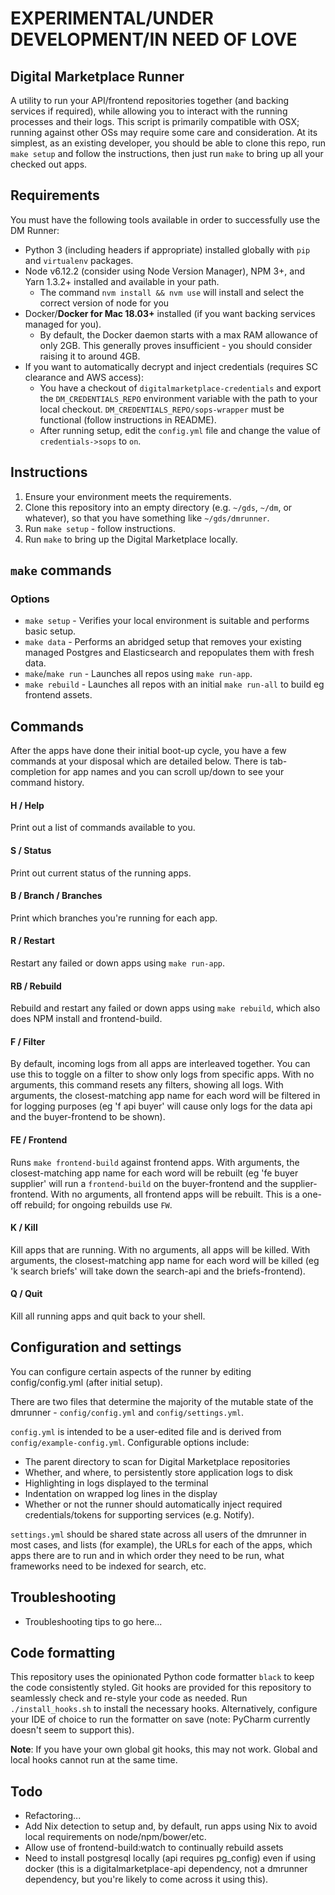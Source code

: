 # EXPERIMENTAL/UNDER DEVELOPMENT/IN NEED OF LOVE

## Digital Marketplace Runner
A utility to run your API/frontend repositories together (and backing services if required), while allowing you to
interact with the running processes and their logs. This script is primarily compatible with OSX; running against other
OSs may require some care and consideration. At its simplest, as an existing developer, you should be able to clone this
repo, run `make setup` and follow the instructions, then just run `make` to bring up all your checked out apps.

## Requirements
You must have the following tools available in order to successfully use the DM Runner:
* Python 3 (including headers if appropriate) installed globally with `pip` and `virtualenv` packages.
* Node v6.12.2 (consider using Node Version Manager), NPM 3+, and Yarn 1.3.2+ installed and available in your path.
  * The command `nvm install && nvm use` will install and select the correct version of node for you
* Docker/**Docker for Mac 18.03+** installed (if you want backing services managed for you).
  * By default, the Docker daemon starts with a max RAM allowance of only 2GB. This generally proves insufficient - you should consider raising it to around 4GB.
* If you want to automatically decrypt and inject credentials (requires SC clearance and AWS access):
  * You have a checkout of `digitalmarketplace-credentials` and export the `DM_CREDENTIALS_REPO` environment variable with
    the path to your local checkout. `DM_CREDENTIALS_REPO/sops-wrapper` must be functional (follow instructions in README).
  * After running setup, edit the `config.yml` file and change the value of `credentials->sops` to `on`.

## Instructions
1. Ensure your environment meets the requirements.
1. Clone this repository into an empty directory (e.g. `~/gds`, `~/dm`, or whatever), so that you have something like
`~/gds/dmrunner`.
2. Run `make setup` - follow instructions.
4. Run `make` to bring up the Digital Marketplace locally.

## `make` commands
### Options
* `make setup` - Verifies your local environment is suitable and performs basic setup.
* `make data` - Performs an abridged setup that removes your existing managed Postgres and Elasticsearch and repopulates them with fresh data.
* `make`/`make run` - Launches all repos using `make run-app`.
* `make rebuild` - Launches all repos with an initial `make run-all` to build eg frontend assets.

## Commands
After the apps have done their initial boot-up cycle, you have a few commands at your disposal which are detailed below.
There is tab-completion for app names and you can scroll up/down to see your command history.

#### H / Help
Print out a list of commands available to you.

#### S / Status
Print out current status of the running apps.

#### B / Branch / Branches
Print which branches you're running for each app.

#### R / Restart
Restart any failed or down apps using `make run-app`.

#### RB / Rebuild
Rebuild and restart any failed or down apps using `make rebuild`, which also does NPM install and frontend-build.

#### F / Filter
By default, incoming logs from all apps are interleaved together. You can use this to toggle on a filter to show only
logs from specific apps. With no arguments, this command resets any filters, showing all logs. With arguments, the
closest-matching app name for each word will be filtered in for logging purposes (eg 'f api buyer' will cause only
logs for the data api and the buyer-frontend to be shown).

#### FE / Frontend
Runs `make frontend-build` against frontend apps. With arguments, the closest-matching app name for each word will be
rebuilt (eg 'fe buyer supplier' will run a `frontend-build` on the buyer-frontend and the supplier-frontend. With no
arguments, all frontend apps will be rebuilt. This is a one-off rebuild; for ongoing rebuilds use `FW`.

#### K / Kill
Kill apps that are running. With no arguments, all apps will be killed. With arguments, the closest-matching app name
for each word will be killed (eg 'k search briefs' will take down the search-api and the briefs-frontend).

#### Q / Quit
Kill all running apps and quit back to your shell.

## Configuration and settings
You can configure certain aspects of the runner by editing config/config.yml (after initial setup).

There are two files that determine the majority of the mutable state of the dmrunner - ``config/config.yml`` and
``config/settings.yml``.

``config.yml`` is intended to be a user-edited file and is derived from  ``config/example-config.yml``.  Configurable options include:
* The parent directory to scan for Digital Marketplace repositories
* Whether, and where, to persistently store application logs to disk
* Highlighting in logs displayed to the terminal
* Indentation on wrapped log lines in the display
* Whether or not the runner should automatically inject required credentials/tokens for supporting services (e.g. Notify).

``settings.yml`` should be shared state across all users of the dmrunner in most cases, and
lists (for example), the URLs for each of the apps, which apps there are to run and in which order they need to be run,
what frameworks need to be indexed for search, etc.

## Troubleshooting
* Troubleshooting tips to go here...

## Code formatting
This repository uses the opinionated Python code formatter `black` to keep the code consistently styled. Git hooks are
provided for this repository to seamlessly check and re-style your code as needed. Run `./install_hooks.sh` to install
the necessary hooks. Alternatively, configure your IDE of choice to run the formatter on save (note: PyCharm currently
doesn't seem to support this).

**Note**: If you have your own global git hooks, this may not work. Global and local hooks cannot run at the same time.

## Todo
* Refactoring...
* Add Nix detection to setup and, by default, run apps using Nix to avoid local requirements on node/npm/bower/etc.
* Allow use of frontend-build:watch to continually rebuild assets
* Need to install postgresql locally (api requires pg_config) even if using docker (this is a digitalmarketplace-api dependency, not a dmrunner dependency, but you're likely to come across it using this).
